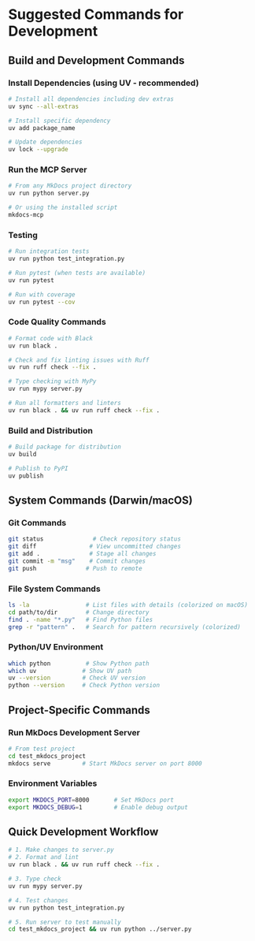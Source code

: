 # Suggested Commands for Development

## Build and Development Commands

### Install Dependencies (using UV - recommended)
```bash
# Install all dependencies including dev extras
uv sync --all-extras

# Install specific dependency
uv add package_name

# Update dependencies
uv lock --upgrade
```

### Run the MCP Server
```bash
# From any MkDocs project directory
uv run python server.py

# Or using the installed script
mkdocs-mcp
```

### Testing
```bash
# Run integration tests
uv run python test_integration.py

# Run pytest (when tests are available)
uv run pytest

# Run with coverage
uv run pytest --cov
```

### Code Quality Commands
```bash
# Format code with Black
uv run black .

# Check and fix linting issues with Ruff
uv run ruff check --fix .

# Type checking with MyPy
uv run mypy server.py

# Run all formatters and linters
uv run black . && uv run ruff check --fix .
```

### Build and Distribution
```bash
# Build package for distribution
uv build

# Publish to PyPI
uv publish
```

## System Commands (Darwin/macOS)

### Git Commands
```bash
git status              # Check repository status
git diff               # View uncommitted changes
git add .              # Stage all changes
git commit -m "msg"    # Commit changes
git push              # Push to remote
```

### File System Commands  
```bash
ls -la                # List files with details (colorized on macOS)
cd path/to/dir        # Change directory
find . -name "*.py"   # Find Python files
grep -r "pattern" .   # Search for pattern recursively (colorized)
```

### Python/UV Environment
```bash
which python          # Show Python path
which uv             # Show UV path
uv --version         # Check UV version
python --version     # Check Python version
```

## Project-Specific Commands

### Run MkDocs Development Server
```bash
# From test project
cd test_mkdocs_project
mkdocs serve         # Start MkDocs server on port 8000
```

### Environment Variables
```bash
export MKDOCS_PORT=8000       # Set MkDocs port
export MKDOCS_DEBUG=1         # Enable debug output
```

## Quick Development Workflow
```bash
# 1. Make changes to server.py
# 2. Format and lint
uv run black . && uv run ruff check --fix .

# 3. Type check
uv run mypy server.py

# 4. Test changes
uv run python test_integration.py

# 5. Run server to test manually
cd test_mkdocs_project && uv run python ../server.py
```